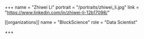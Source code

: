 +++
name = "Zhiwei Li"
portrait = "/portraits/zhiwei_li.jpg"
link = "https://www.linkedin.com/in/zhiwei-li-12b17098/"

[[organizations]]
    name = "BlockScience"
    role = "Data Scientist"

+++
